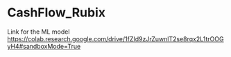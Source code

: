 # CashFlow_Rubix

Link for the ML model
https://colab.research.google.com/drive/1fZId9zJrZuwnlT2se8rqx2L1trOOGyH4#sandboxMode=True

